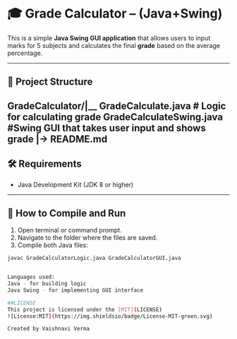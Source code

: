 # 🎓 Grade Calculator – (Java+Swing)

This is a simple **Java Swing GUI application**  that allows users to input marks for 5 subjects and calculates the final **grade** based on the average percentage.

---

## 📁 Project Structure
GradeCalculator/|__
GradeCalculate.java         # Logic for calculating grade
GradeCalculateSwing.java     #Swing GUI that takes user input and shows grade
                                                                   |-> README.md
 ---

## 🛠 Requirements

- Java Development Kit (JDK 8 or higher)

---

## 🚀 How to Compile and Run

1. Open terminal or command prompt.
2. Navigate to the folder where the files are saved.
3. Compile both Java files:

```bash
javac GradeCalculatorLogic.java GradeCalculatorGUI.java   


Languages used:
Java - for building logic
Java Swing - for implementing GUI interface

##LICENSE
This project is licensed under the [MIT](LICENSE)
![License:MIT](https://img.shieldsio/badge/License-MIT-green.svg)

Created by Vaishnavi Verma


